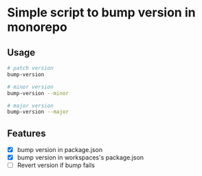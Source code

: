 # Simple script to bump version in monorepo

## Usage

```bash
# patch version
bump-version 

# minor version
bump-version --minor

# major version
bump-version --major
```

## Features

- [x] bump version in package.json
- [x] bump version in workspaces's package.json
- [ ] Revert version if bump fails
